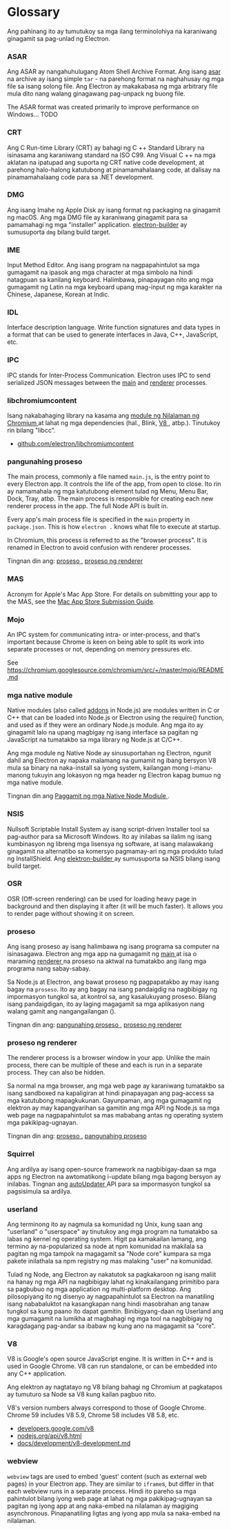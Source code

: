 # Glossary

Ang pahinang ito ay tumutukoy sa mga ilang terminolohiya na karaniwang ginagamit sa pag-unlad ng Electron.

### ASAR

Ang ASAR ay nangahuhulugang Atom Shell Archive Format. Ang isang [ asar ][asar] na archive ay isang simple ` tar ` - na parehong format na naghahusay ng mga file sa isang solong file. Ang Electron ay makakabasa ng mga arbitrary file mula dito nang walang ginagawang pag-unpack ng buong file.

The ASAR format was created primarily to improve performance on Windows... TODO

### CRT

Ang C Run-time Library (CRT) ay bahagi ng C ++ Standard Library na isinasama ang karaniwang standard na ISO C99. Ang Visual C ++ na mga aklatan na ipatupad ang suporta ng CRT native code development, at parehong halo-halong katutubong at pinamamahalaang code, at dalisay na pinamamahalaang code para sa .NET development.

### DMG

Ang isang Imahe ng Apple Disk ay isang format ng packaging na ginagamit ng macOS. Ang mga DMG file ay karaniwang ginagamit para sa pamamahagi ng mga "installer" application. [electron-builder][] ay sumusuporta `dmg` bilang build target.

### IME

Input Method Editor. Ang isang program na nagpapahintulot sa mga gumagamit na ipasok ang mga character at mga simbolo na hindi natagpuan sa kanilang keyboard. Halimbawa, pinapayagan nito ang mga gumagamit ng Latin na mga keyboard upang mag-input ng mga karakter na Chinese, Japanese, Korean at Indic.

### IDL

Interface description language. Write function signatures and data types in a format that can be used to generate interfaces in Java, C++, JavaScript, etc.

### IPC

IPC stands for Inter-Process Communication. Electron uses IPC to send serialized JSON messages between the [main][] and [renderer][] processes.

### libchromiumcontent

Isang nakabahaging library na kasama ang [ module ng Nilalaman ng Chromium ][] at lahat ng mga dependencies (hal., Blink, [ V8 ][], atbp.). Tinutukoy rin bilang "libcc".

- [github.com/electron/libchromiumcontent](https://github.com/electron/libchromiumcontent)

### pangunahing proseso

The main process, commonly a file named `main.js`, is the entry point to every Electron app. It controls the life of the app, from open to close. Ito rin ay namamahala ng mga katutubong element tulad ng Menu, Menu Bar, Dock, Tray, atbp. The main process is responsible for creating each new renderer process in the app. The full Node API is built in.

Every app's main process file is specified in the `main` property in `package.json`. This is how `electron .` knows what file to execute at startup.

In Chromium, this process is referred to as the "browser process". It is renamed in Electron to avoid confusion with renderer processes.

Tingnan din ang: [ proseso ](#process), [ proseso ng renderer ](#renderer-process)

### MAS

Acronym for Apple's Mac App Store. For details on submitting your app to the MAS, see the [Mac App Store Submission Guide][].

### Mojo

An IPC system for communicating intra- or inter-process, and that's important because Chrome is keen on being able to split its work into separate processes or not, depending on memory pressures etc.

See https://chromium.googlesource.com/chromium/src/+/master/mojo/README.md

### mga native module

Native modules (also called [addons][] in Node.js) are modules written in C or C++ that can be loaded into Node.js or Electron using the require() function, and used as if they were an ordinary Node.js module. Ang mga ito ay ginagamit lalo na upang magbigay ng isang interface sa pagitan ng JavaScript na tumatakbo sa mga library ng Node.js at C/C++.

Ang mga module ng Native Node ay sinusuportahan ng Electron, ngunit dahil ang Electron ay napaka malamang na gumamit ng ibang bersyon V8 mula sa binary na naka-install sa iyong system, kailangan mong i-manu-manong tukuyin ang lokasyon ng mga header ng Electron kapag bumuo ng mga native module.

Tingnan din ang [ Paggamit ng mga Native Node Modiule ][].

### NSIS

Nullsoft Scriptable Install System ay isang script-driven Installer tool sa pag-author para sa Microsoft Windows. Ito ay inilabas sa ilalim ng isang kumbinasyon ng libreng mga lisensya ng software, at isang malawakang ginagamit na alternatibo sa komersyo pagmamay-ari ng mga produkto tulad ng InstallShield. Ang [ elektron-builder ][] ay sumusuporta sa NSIS bilang isang build target.

### OSR

OSR (Off-screen rendering) can be used for loading heavy page in background and then displaying it after (it will be much faster). It allows you to render page without showing it on screen.

### proseso

Ang isang proseso ay isang halimbawa ng isang programa sa computer na isinasagawa. Electron ang mga app na gumagamit ng [ main ][] at isa o maraming [ renderer ][] na proseso na aktwal na tumatakbo ang ilang mga programa nang sabay-sabay.

Sa Node.js at Electron, ang bawat proseso ng pagpapatakbo ay may isang bagay na ` proseso `. Ito ay ang bagay na isang pandaigdig na nagbibigay ng impormasyon tungkol sa, at kontrol sa, ang kasalukuyang proseso. Bilang isang pandaigdigan, ito ay laging magagamit sa mga aplikasyon nang walang gamit ang nangangailangan ().

Tingnan din ang: [ pangunahing proseso ](#main-process), [ proseso ng renderer ](#renderer-process)

### proseso ng renderer

The renderer process is a browser window in your app. Unlike the main process, there can be multiple of these and each is run in a separate process. They can also be hidden.

Sa normal na mga browser, ang mga web page ay karaniwang tumatakbo sa isang sandboxed na kapaligiran at hindi pinapayagan ang pag-access sa mga katutubong mapagkukunan. Gayunpaman, ang mga gumagamit ng elektron ay may kapangyarihan sa gamitin ang mga API ng Node.js sa mga web page na nagpapahintulot sa mas mababang antas ng operating system mga pakikipag-ugnayan.

Tingnan din ang: [ proseso ](#process), [ pangunahing proseso ](#main-process)

### Squirrel

Ang ardilya ay isang open-source framework na nagbibigay-daan sa mga apps ng Electron na awtomatikong i-update bilang mga bagong bersyon ay inilabas. Tingnan ang [ autoUpdater ][] API para sa impormasyon tungkol sa pagsisimula sa ardilya.

### userland

Ang terminong ito ay nagmula sa komunidad ng Unix, kung saan ang "userland" o "userspace" ay tinutukoy ang mga program na tumatakbo sa labas ng kernel ng operating system. Higit pa kamakailan lamang, ang termino ay na-popularized sa node at npm komunidad na makilala sa pagitan ng mga tampok na magagamit sa "Node core" kumpara sa mga pakete inilathala sa npm registry ng mas malaking "user" na komunidad.

Tulad ng Node, ang Electron ay nakatutok sa pagkakaroon ng isang maliit na hanay ng mga API na nagbibigay lahat ng kinakailangang primitibo para sa pagbubuo ng mga application ng multi-platform desktop. Ang pilosopiyang ito ng disenyo ay nagpapahintulot sa Electron na manatiling isang nababaluktot na kasangkapan nang hindi masobrahan ang tanaw tungkol sa kung paano ito dapat gamitin. Binibigyang-daan ng Userland ang mga gumagamit na lumikha at magbahagi ng mga tool na nagbibigay ng karagdagang pag-andar sa ibabaw ng kung ano na magagamit sa "core".

### V8

V8 is Google's open source JavaScript engine. It is written in C++ and is used in Google Chrome. V8 can run standalone, or can be embedded into any C++ application.

Ang elektron ay nagtatayo ng V8 bilang bahagi ng Chromium at pagkatapos ay tumuturo sa Node sa V8 kung kailan pagbuo nito.

V8's version numbers always correspond to those of Google Chrome. Chrome 59 includes V8 5.9, Chrome 58 includes V8 5.8, etc.

- [developers.google.com/v8](https://developers.google.com/v8)
- [nodejs.org/api/v8.html](https://nodejs.org/api/v8.html)
- [docs/development/v8-development.md](development/v8-development.md)

### webview

`webview` tags are used to embed 'guest' content (such as external web pages) in your Electron app. They are similar to `iframe`s, but differ in that each webview runs in a separate process. Hindi ito pareho sa mga pahintulot bilang iyong web page at lahat ng mga pakikipag-ugnayan sa pagitan ng iyong app at ang naka-embed na nilalaman ay magiging asynchronous. Pinapanatiling ligtas ang iyong app mula sa naka-embed na nilalaman.

[addons]: https://nodejs.org/api/addons.html
[asar]: https://github.com/electron/asar
[ autoUpdater ]: api/auto-updater.md
[ module ng Nilalaman ng Chromium ]: https://www.chromium.org/developers/content-module
[electron-builder]: https://github.com/electron-userland/electron-builder
[ elektron-builder ]: https://github.com/electron-userland/electron-builder
[Mac App Store Submission Guide]: tutorial/mac-app-store-submission-guide.md
[main]: #main-process
[ main ]: #main-process
[renderer]: #renderer-process
[ renderer ]: #renderer-process
[ Paggamit ng mga Native Node Modiule ]: tutorial/using-native-node-modules.md
[ V8 ]: #v8
